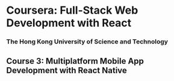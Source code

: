 # Coursera: Full-Stack Web Development with React

### The Hong Kong University of Science and Technology

## Course 3: Multiplatform Mobile App Development with React Native
